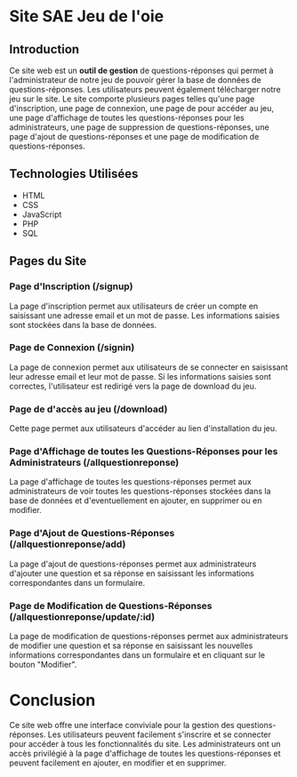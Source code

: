 # Site SAE Jeu de l'oie

## Introduction

Ce site web est un **outil de gestion** de questions-réponses qui permet à l'administrateur de notre jeu de pouvoir gérer la base de données de questions-réponses. Les utilisateurs peuvent également télécharger notre jeu sur le site. Le site comporte plusieurs pages telles qu'une page d'inscription, une page de connexion, une page de pour accéder au jeu, une page d'affichage de toutes les questions-réponses pour les administrateurs, une page de suppression de questions-réponses, une page d'ajout de questions-réponses et une page de modification de questions-réponses.

## Technologies Utilisées

- HTML
- CSS
- JavaScript
- PHP
- SQL

## Pages du Site
### Page d'Inscription (/signup)
La page d'inscription permet aux utilisateurs de créer un compte en saisissant une adresse email et un mot de passe. Les informations saisies sont stockées dans la base de données.

### Page de Connexion (/signin)

La page de connexion permet aux utilisateurs de se connecter en saisissant leur adresse email et leur mot de passe. Si les informations saisies sont correctes, l'utilisateur est redirigé vers la page de download du jeu.

### Page de d'accès au jeu (/download)

Cette page permet aux utilisateurs d'accéder au lien d'installation du jeu.

### Page d'Affichage de toutes les Questions-Réponses pour les Administrateurs (/allquestionreponse)

La page d'affichage de toutes les questions-réponses permet aux administrateurs de voir toutes les questions-réponses stockées dans la base de données et d'eventuellement en ajouter, en supprimer ou en modifier.

### Page d'Ajout de Questions-Réponses (/allquestionreponse/add)

La page d'ajout de questions-réponses permet aux administrateurs d'ajouter une question et sa réponse en saisissant les informations correspondantes dans un formulaire.

### Page de Modification de Questions-Réponses (/allquestionreponse/update/:id)

La page de modification de questions-réponses permet aux administrateurs de modifier une question et sa réponse en saisissant les nouvelles informations correspondantes dans un formulaire et en cliquant sur le bouton "Modifier".

# Conclusion

Ce site web offre une interface conviviale pour la gestion des questions-réponses. Les utilisateurs peuvent facilement s'inscrire et se connecter pour accéder à tous les fonctionnalités du site. Les administrateurs ont un accès privilégié à la page d'affichage de toutes les questions-réponses et peuvent facilement en ajouter, en modifier et en supprimer.


